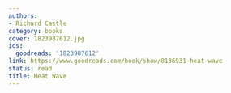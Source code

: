 ```yaml
---
authors:
- Richard Castle
category: books
cover: 1823987612.jpg
ids:
  goodreads: '1823987612'
link: https://www.goodreads.com/book/show/8136931-heat-wave
status: read
title: Heat Wave
---
```

